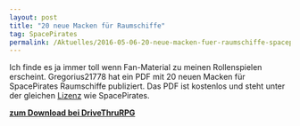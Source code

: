 ```yaml
---
layout: post
title: "20 neue Macken für Raumschiffe"
tag: SpacePirates
permalink: /Aktuelles/2016-05-06-20-neue-macken-fuer-raumschiffe-spacepirates
---
```


Ich finde es ja immer toll wenn Fan-Material zu meinen Rollenspielen erscheint. Gregorius21778 hat ein PDF mit 20 neuen Macken für SpacePirates Raumschiffe publiziert. Das PDF ist kostenlos und steht unter der gleichen [Lizenz](https://spacepirates.jcgames.de/Kontakt) wie SpacePirates.

**[zum Download bei DriveThruRPG](http://www.drivethrurpg.com/product/182384/Gregorius21778-20-neue-Macken-fr-Space-Pirates)**
